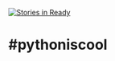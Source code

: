 [![Stories in Ready](https://badge.waffle.io/yeungegs/holbertonschool-higher_level_programming.png?label=ready&title=Ready)](https://waffle.io/yeungegs/holbertonschool-higher_level_programming?utm_source=badge)
# \#pythoniscool



